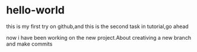 # hello-world
this is my first try on github,and this is the second task in tutorial,go ahead

now i have been working on the new project.About creativing  a new branch and make commits
